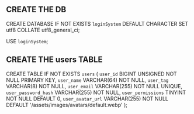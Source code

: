 ## CREATE THE DB

CREATE DATABASE IF NOT EXISTS `loginSystem` DEFAULT CHARACTER SET utf8 COLLATE utf8_general_ci;

USE `loginSystem`;

## CREATE THE users TABLE

CREATE TABLE IF NOT EXISTS `users` (
    `user_id` BIGINT UNSIGNED NOT NULL PRIMARY KEY,
    `user_name` VARCHAR(64) NOT NULL,
    `user_tag` VARCHAR(8) NOT NULL,
    `user_email` VARCHAR(255) NOT NULL UNIQUE,
    `user_password_hash` VARCHAR(255) NOT NULL,
    `user_permissions` TINYINT NOT NULL DEFAULT 0,
    `user_avatar_url` VARCHAR(255) NOT NULL DEFAULT '/assets/images/avatars/default.webp'
);
